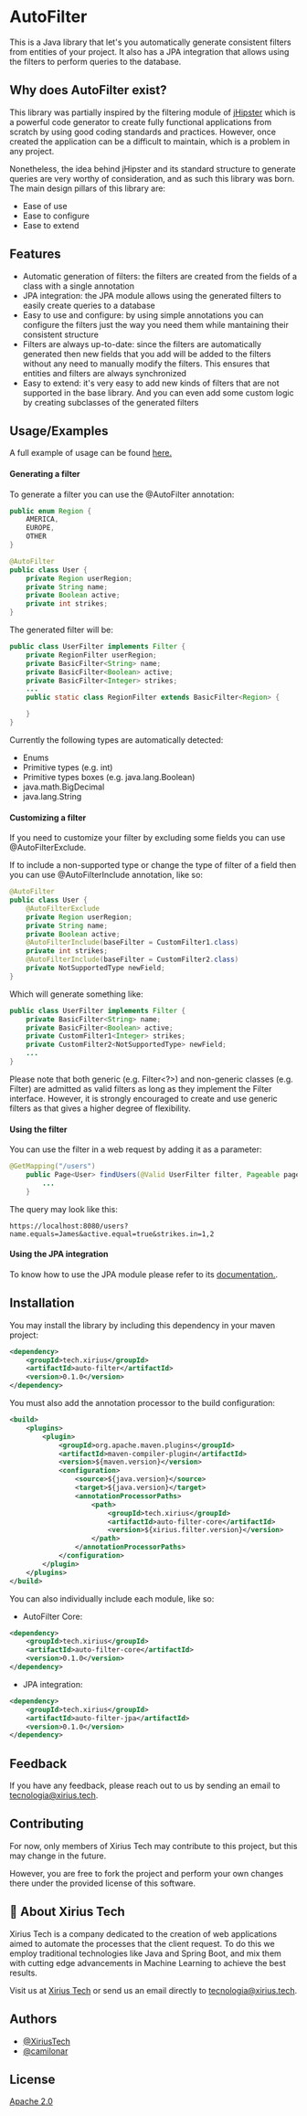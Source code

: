 # AutoFilter

This is a Java library that let's you automatically generate consistent filters from entities of your project. It also has a JPA integration that allows using the filters to perform queries to the database.


## Why does AutoFilter exist?

This library was partially inspired by the filtering module of [jHipster](https://github.com/jhipster/generator-jhipster) which is a powerful code generator to create fully functional applications from scratch by using good coding standards and practices. However, once created the application can be a difficult to maintain, which is a problem in any project.

Nonetheless, the idea behind jHipster and its standard structure to generate queries are very worthy of consideration, and as such this library was born. The main design pillars of this library are:
- Ease of use
- Ease to configure
- Ease to extend
## Features

- Automatic generation of filters: the filters are created from the fields of a class with a single annotation
- JPA integration: the JPA module allows using the generated filters to easily create queries to a database
- Easy to use and configure: by using simple annotations you can configure the filters just the way you need them while mantaining their consistent structure
- Filters are always up-to-date: since the filters are automatically generated then new fields that you add will be added to the filters without any need to manually modify the filters. This ensures that entities and filters are always synchronized
- Easy to extend: it's very easy to add new kinds of filters that are not supported in the base library. And you can even add some custom logic by creating subclasses of the generated filters

## Usage/Examples

A full example of usage can be found [here.](https://github.com/XiriusTech/java-learning/auto-filter)

#### Generating a filter
To generate a filter you can use the @AutoFilter annotation:

```java
public enum Region {
    AMERICA,
    EUROPE,
    OTHER
}

@AutoFilter
public class User {
    private Region userRegion;
    private String name;
    private Boolean active;
    private int strikes;
}
```

The generated filter will be:
```java
public class UserFilter implements Filter {
    private RegionFilter userRegion;
    private BasicFilter<String> name;
    private BasicFilter<Boolean> active;
    private BasicFilter<Integer> strikes;
    ...
    public static class RegionFilter extends BasicFilter<Region> {

    }
}
```

Currently the following types are automatically detected:
- Enums
- Primitive types (e.g. int)
- Primitive types boxes (e.g. java.lang.Boolean)
- java.math.BigDecimal
- java.lang.String


#### Customizing a filter

If you need to customize your filter by excluding some fields you can use @AutoFilterExclude.

If to include a non-supported type or change the type of filter of a field then you can use @AutoFilterInclude annotation, like so:

```java
@AutoFilter
public class User {
    @AutoFilterExclude
    private Region userRegion;
    private String name;
    private Boolean active;
    @AutoFilterInclude(baseFilter = CustomFilter1.class)
    private int strikes;
    @AutoFilterInclude(baseFilter = CustomFilter2.class)
    private NotSupportedType newField;
}
```

Which will generate something like:
```java
public class UserFilter implements Filter {
    private BasicFilter<String> name;
    private BasicFilter<Boolean> active;
    private CustomFilter1<Integer> strikes;
    private CustomFilter2<NotSupportedType> newField;
    ...
}
```

Please note that both generic (e.g. Filter<?>) and non-generic classes (e.g. Filter) are admitted as valid filters as long as they implement the Filter interface. However, it is strongly encouraged to create and use generic filters as that gives a higher degree of flexibility.

#### Using the filter

You can use the filter in a web request by adding it as a parameter:

```java
@GetMapping("/users")
    public Page<User> findUsers(@Valid UserFilter filter, Pageable pageable) {
        ...
    }
```

The query may look like this:
```
https://localhost:8080/users?name.equals=James&active.equal=true&strikes.in=1,2
```

#### Using the JPA integration

To know how to use the JPA module please refer to its [documentation.](https://github.com/XiriusTech/xirius-auto-filter/auto-filter-jpa).


## Installation

You may install the library by including this dependency in your maven project:

```xml
<dependency>
    <groupId>tech.xirius</groupId>
    <artifactId>auto-filter</artifactId>
    <version>0.1.0</version>
</dependency>
```

You must also add the annotation processor to the build configuration:
```xml
<build>
    <plugins>
        <plugin>
            <groupId>org.apache.maven.plugins</groupId>
            <artifactId>maven-compiler-plugin</artifactId>
            <version>${maven.version}</version>
            <configuration>
                <source>${java.version}</source>
                <target>${java.version}</target>
                <annotationProcessorPaths>
                    <path>
                        <groupId>tech.xirius</groupId>
                        <artifactId>auto-filter-core</artifactId>
                        <version>${xirius.filter.version}</version>
                    </path>
                </annotationProcessorPaths>
            </configuration>
        </plugin>
    </plugins>
</build>
```

You can also individually include each module, like so:

- AutoFilter Core:
```xml
<dependency>
    <groupId>tech.xirius</groupId>
    <artifactId>auto-filter-core</artifactId>
    <version>0.1.0</version>
</dependency>
```
- JPA integration:
```xml
<dependency>
    <groupId>tech.xirius</groupId>
    <artifactId>auto-filter-jpa</artifactId>
    <version>0.1.0</version>
</dependency>
```


## Feedback

If you have any feedback, please reach out to us by sending an email to tecnologia@xirius.tech.


## Contributing

For now, only members of Xirius Tech may contribute to this project, but this may change in the future.

However, you are free to fork the project and perform your own changes there under the provided license of this software.


## 🚀 About Xirius Tech
Xirius Tech is a company dedicated to the creation of web applications aimed to automate the processes that the client request. To do this we employ traditional technologies like Java and Spring Boot, and mix them with cutting edge advancements in Machine Learning to achieve the best results.

Visit us at [Xirius Tech](https://xirius.tech/) or send us an email directly to tecnologia@xirius.tech.


## Authors

- [@XiriusTech](https://github.com/XiriusTech)
- [@camilonar](https://www.github.com/camilonar)


## License

[Apache 2.0](https://www.apache.org/licenses/LICENSE-2.0)

